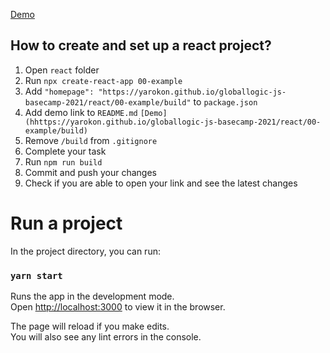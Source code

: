 [Demo](https://yarokon.github.io/globallogic-js-basecamp-2021/react/00-example/build)

## How to create and set up a react project?

1. Open `react` folder
2. Run `npx create-react-app 00-example`
3. Add `"homepage": "https://yarokon.github.io/globallogic-js-basecamp-2021/react/00-example/build"` to `package.json`
4. Add demo link to `README.md` `[Demo](hhttps://yarokon.github.io/globallogic-js-basecamp-2021/react/00-example/build)`
5. Remove `/build` from `.gitignore`
6. Complete your task
7. Run `npm run build`
8. Commit and push your changes
9. Check if you are able to open your link and see the latest changes

# Run a project

In the project directory, you can run:

### `yarn start`

Runs the app in the development mode.\
Open [http://localhost:3000](http://localhost:3000) to view it in the browser.

The page will reload if you make edits.\
You will also see any lint errors in the console.
